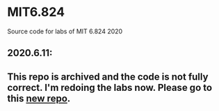 # MIT6.824
Source code for labs of MIT 6.824 2020 

## 2020.6.11:
## This repo is archived and the code is not fully correct. I'm redoing the labs now. Please go to this [new repo](https://github.com/yinfredyue/MIT6.824-new).

